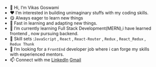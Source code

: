 - 👋 Hi, I’m Vikas Goswami
- :heart: I’m interested in building unimaginary stuffs with my coding skills.
- :yum: Always eager to learn new things 
- :muscle: Fast in learning and adapting new things.
- :brain: I’m currently learning Full Stack Development(MERN),i have learned frontend , now pursuing backend.
- :wrench: Skill sets :`JavaScript` , `React` , `React-Router` , `Redux` , `React_Redux` , `Redux Thunk`
- :eyes: I’m looking for a `FrontEnd` developer job where i can forge my skills with experienced mentors.
- 📫 Connect with me 
  [LinkedIn](https://www.linkedin.com/in/vikas-goswami-41986a205/github-buttons) 
  [Gmail](vikasg224@gmail.com)


<!---
Akki37/Akki37 is a ✨ special ✨ repository because its `README.md` (this file) appears on your GitHub profile.
You can click the Preview link to take a look at your changes.
--->
